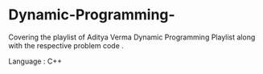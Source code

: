# Dynamic-Programming-
Covering the playlist of Aditya Verma Dynamic Programming Playlist along with the respective problem code . 

Language : C++

